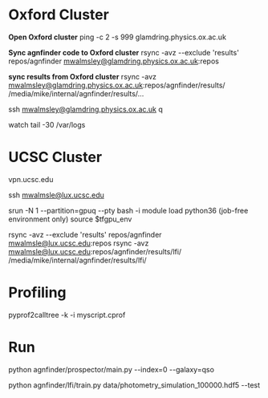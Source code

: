 
# Oxford Cluster

**Open Oxford cluster**
ping -c 2 -s 999 glamdring.physics.ox.ac.uk

**Sync agnfinder code to Oxford cluster**
rsync -avz --exclude 'results' repos/agnfinder mwalmsley@glamdring.physics.ox.ac.uk:repos

**sync results from Oxford cluster**
rsync -avz mwalmsley@glamdring.physics.ox.ac.uk:repos/agnfinder/results/ /media/mike/internal/agnfinder/results/...

ssh mwalmsley@glamdring.physics.ox.ac.uk
q

watch tail -30 /var/logs

# UCSC Cluster

vpn.ucsc.edu

ssh mwalmsle@lux.ucsc.edu

srun -N 1 --partition=gpuq  --pty bash -i
module load python36 (job-free environment only)
source $tfgpu_env

rsync -avz --exclude 'results' repos/agnfinder mwalmsle@lux.ucsc.edu:repos
rsync -avz mwalmsle@lux.ucsc.edu:repos/agnfinder/results/lfi/ /media/mike/internal/agnfinder/results/lfi/

# Profiling

pyprof2calltree -k -i myscript.cprof

# Run

python agnfinder/prospector/main.py --index=0 --galaxy=qso

python agnfinder/lfi/train.py data/photometry_simulation_100000.hdf5 --test